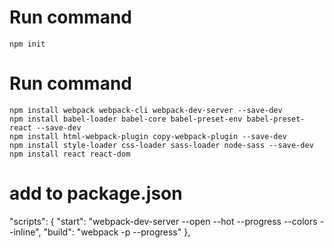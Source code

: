 # Run command
```npm init```
# Run command
```
npm install webpack webpack-cli webpack-dev-server --save-dev
npm install babel-loader babel-core babel-preset-env babel-preset-react --save-dev
npm install html-webpack-plugin copy-webpack-plugin --save-dev
npm install style-loader css-loader sass-loader node-sass --save-dev
npm install react react-dom
```
# add to package.json
"scripts": {
"start": "webpack-dev-server --open --hot --progress --colors --inline",
"build": "webpack -p --progress"
},
